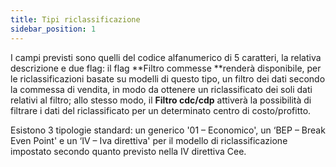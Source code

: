 ```yaml
---
title: Tipi riclassificazione
sidebar_position: 1
---
```


I campi previsti sono quelli del codice alfanumerico di 5 caratteri, la relativa descrizione e due flag: il flag **Filtro commesse **renderà disponibile, per le riclassificazioni basate su modelli di questo tipo, un filtro dei dati secondo la commessa di vendita, in modo da ottenere un riclassificato dei soli dati relativi al filtro; allo stesso modo, il **Filtro cdc/cdp** attiverà la possibilità di filtrare i dati del riclassificato per un determinato centro di costo/profitto.

Esistono 3 tipologie standard: un generico '01 – Economico', un ‘BEP – Break Even Point' e un ‘IV – Iva direttiva' per il modello di riclassificazione impostato secondo quanto previsto nella IV direttiva Cee.
